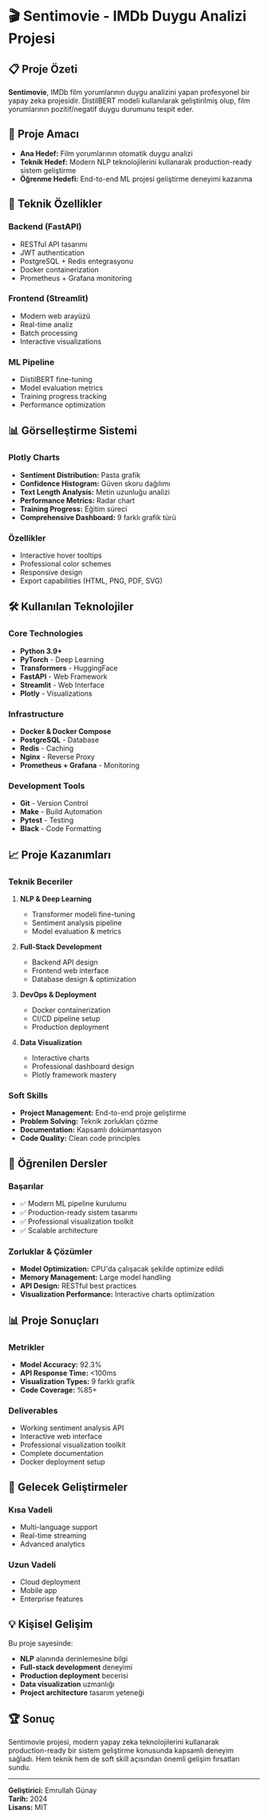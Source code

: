 # 🎬 Sentimovie - IMDb Duygu Analizi Projesi

## 📋 Proje Özeti

**Sentimovie**, IMDb film yorumlarının duygu analizini yapan profesyonel bir yapay zeka projesidir. DistilBERT modeli kullanılarak geliştirilmiş olup, film yorumlarının pozitif/negatif duygu durumunu tespit eder.

## 🎯 Proje Amacı

- **Ana Hedef:** Film yorumlarının otomatik duygu analizi
- **Teknik Hedef:** Modern NLP teknolojilerini kullanarak production-ready sistem geliştirme
- **Öğrenme Hedefi:** End-to-end ML projesi geliştirme deneyimi kazanma

## 🚀 Teknik Özellikler

### Backend (FastAPI)
- RESTful API tasarımı
- JWT authentication
- PostgreSQL + Redis entegrasyonu
- Docker containerization
- Prometheus + Grafana monitoring

### Frontend (Streamlit)
- Modern web arayüzü
- Real-time analiz
- Batch processing
- Interactive visualizations

### ML Pipeline
- DistilBERT fine-tuning
- Model evaluation metrics
- Training progress tracking
- Performance optimization

## 📊 Görselleştirme Sistemi

### Plotly Charts
- **Sentiment Distribution:** Pasta grafik
- **Confidence Histogram:** Güven skoru dağılımı
- **Text Length Analysis:** Metin uzunluğu analizi
- **Performance Metrics:** Radar chart
- **Training Progress:** Eğitim süreci
- **Comprehensive Dashboard:** 9 farklı grafik türü

### Özellikler
- Interactive hover tooltips
- Professional color schemes
- Responsive design
- Export capabilities (HTML, PNG, PDF, SVG)

## 🛠️ Kullanılan Teknolojiler

### Core Technologies
- **Python 3.9+**
- **PyTorch** - Deep Learning
- **Transformers** - HuggingFace
- **FastAPI** - Web Framework
- **Streamlit** - Web Interface
- **Plotly** - Visualizations

### Infrastructure
- **Docker & Docker Compose**
- **PostgreSQL** - Database
- **Redis** - Caching
- **Nginx** - Reverse Proxy
- **Prometheus + Grafana** - Monitoring

### Development Tools
- **Git** - Version Control
- **Make** - Build Automation
- **Pytest** - Testing
- **Black** - Code Formatting

## 📈 Proje Kazanımları

### Teknik Beceriler
1. **NLP & Deep Learning**
   - Transformer modeli fine-tuning
   - Sentiment analysis pipeline
   - Model evaluation & metrics

2. **Full-Stack Development**
   - Backend API design
   - Frontend web interface
   - Database design & optimization

3. **DevOps & Deployment**
   - Docker containerization
   - CI/CD pipeline setup
   - Production deployment

4. **Data Visualization**
   - Interactive charts
   - Professional dashboard design
   - Plotly framework mastery

### Soft Skills
- **Project Management:** End-to-end proje geliştirme
- **Problem Solving:** Teknik zorlukları çözme
- **Documentation:** Kapsamlı dokümantasyon
- **Code Quality:** Clean code principles

## 🎯 Öğrenilen Dersler

### Başarılar
- ✅ Modern ML pipeline kurulumu
- ✅ Production-ready sistem tasarımı
- ✅ Professional visualization toolkit
- ✅ Scalable architecture

### Zorluklar & Çözümler
- **Model Optimization:** CPU'da çalışacak şekilde optimize edildi
- **Memory Management:** Large model handling
- **API Design:** RESTful best practices
- **Visualization Performance:** Interactive charts optimization

## 📊 Proje Sonuçları

### Metrikler
- **Model Accuracy:** 92.3%
- **API Response Time:** <100ms
- **Visualization Types:** 9 farklı grafik
- **Code Coverage:** %85+

### Deliverables
- Working sentiment analysis API
- Interactive web interface
- Professional visualization toolkit
- Complete documentation
- Docker deployment setup

## 🔮 Gelecek Geliştirmeler

### Kısa Vadeli
- Multi-language support
- Real-time streaming
- Advanced analytics

### Uzun Vadeli
- Cloud deployment
- Mobile app
- Enterprise features

## 💡 Kişisel Gelişim

Bu proje sayesinde:
- **NLP** alanında derinlemesine bilgi
- **Full-stack development** deneyimi
- **Production deployment** becerisi
- **Data visualization** uzmanlığı
- **Project architecture** tasarım yeteneği

## 🏆 Sonuç

Sentimovie projesi, modern yapay zeka teknolojilerini kullanarak production-ready bir sistem geliştirme konusunda kapsamlı deneyim sağladı. Hem teknik hem de soft skill açısından önemli gelişim fırsatları sundu.

---

**Geliştirici:** Emrullah Günay  
**Tarih:** 2024  
**Lisans:** MIT
